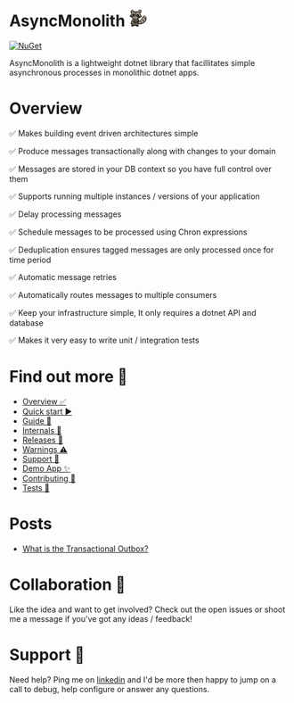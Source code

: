 # AsyncMonolith ![Logo](AsyncMonolith/logo.png)
[![NuGet](https://img.shields.io/nuget/v/AsyncMonolith)](https://www.nuget.org/packages/AsyncMonolith)

AsyncMonolith is a lightweight dotnet library that facillitates simple asynchronous processes in monolithic dotnet apps.

# Overview

✅ Makes building event driven architectures simple

✅ Produce messages transactionally along with changes to your domain

✅ Messages are stored in your DB context so you have full control over them

✅ Supports running multiple instances / versions of your application

✅ Delay processing messages

✅ Schedule messages to be processed using Chron expressions

✅ Deduplication ensures tagged messages are only processed once for time period

✅ Automatic message retries

✅ Automatically routes messages to multiple consumers

✅ Keep your infrastructure simple, It only requires a dotnet API and database

✅ Makes it very easy to write unit / integration tests

# Find out more 🤔
  - [Overview ✅](https://timmoth.github.io/AsyncMonolith/index)
  - [Quick start ▶️](https://timmoth.github.io/AsyncMonolith/quickstart)
  - [Guide 📨](https://timmoth.github.io/AsyncMonolith/guide)
  - [Internals 🧠](https://timmoth.github.io/AsyncMonolith/internals)
  - [Releases 📒](https://timmoth.github.io/AsyncMonolith/releases)
  - [Warnings ⚠️](https://timmoth.github.io/AsyncMonolith/warnings)
  - [Support 🛟](https://timmoth.github.io/AsyncMonolith/support)
  - [Demo App ✨](https://timmoth.github.io/AsyncMonolith/demo)
  - [Contributing 🙏](https://timmoth.github.io/AsyncMonolith/contributing)
  - [Tests 🐞](https://timmoth.github.io/AsyncMonolith/tests)

# Posts
  - [What is the Transactional Outbox?](https://timmoth.github.io/AsyncMonolith/posts/transactional-outbox/)

# Collaboration 🙏
Like the idea and want to get involved? Check out the open issues or shoot me a message if you've got any ideas / feedback!

# Support 🛟
Need help? Ping me on [linkedin](https://www.linkedin.com/in/timmoth/) and I'd be more then happy to jump on a call to debug, help configure or answer any questions.
